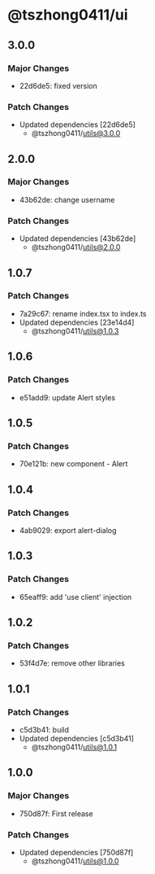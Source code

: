 # @tszhong0411/ui

## 3.0.0

### Major Changes

- 22d6de5: fixed version

### Patch Changes

- Updated dependencies [22d6de5]
  - @tszhong0411/utils@3.0.0

## 2.0.0

### Major Changes

- 43b62de: change username

### Patch Changes

- Updated dependencies [43b62de]
  - @tszhong0411/utils@2.0.0

## 1.0.7

### Patch Changes

- 7a29c67: rename index.tsx to index.ts
- Updated dependencies [23e14d4]
  - @tszhong0411/utils@1.0.3

## 1.0.6

### Patch Changes

- e51add9: update Alert styles

## 1.0.5

### Patch Changes

- 70e121b: new component - Alert

## 1.0.4

### Patch Changes

- 4ab9029: export alert-dialog

## 1.0.3

### Patch Changes

- 65eaff9: add 'use client' injection

## 1.0.2

### Patch Changes

- 53f4d7e: remove other libraries

## 1.0.1

### Patch Changes

- c5d3b41: build
- Updated dependencies [c5d3b41]
  - @tszhong0411/utils@1.0.1

## 1.0.0

### Major Changes

- 750d87f: First release

### Patch Changes

- Updated dependencies [750d87f]
  - @tszhong0411/utils@1.0.0
